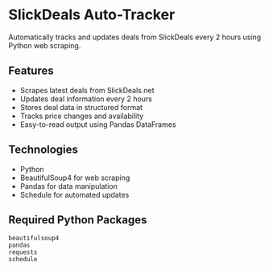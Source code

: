 # SlickDeals Auto-Tracker

Automatically tracks and updates deals from SlickDeals every 2 hours using Python web scraping.

## Features

- Scrapes latest deals from SlickDeals.net
- Updates deal information every 2 hours
- Stores deal data in structured format
- Tracks price changes and availability
- Easy-to-read output using Pandas DataFrames

## Technologies

- Python
- BeautifulSoup4 for web scraping
- Pandas for data manipulation
- Schedule for automated updates

## Required Python Packages

```
beautifulsoup4
pandas
requests
schedule
```

